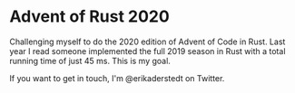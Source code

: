 # Advent of Rust 2020

Challenging myself to do the 2020 edition of Advent of Code in Rust. Last year I read someone implemented the full 2019 season in Rust with a total running time of just 45 ms. This is my goal.

If you want to get in touch, I'm @erikaderstedt on Twitter.
